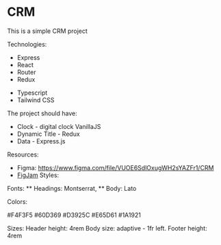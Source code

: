 # CRM

This is a simple CRM project

Technologies:

- Express
- React
- Router
- Redux

* Typescript
* Tailwind CSS

The project should have:

- Clock - digital clock VanillaJS
- Dynamic Title - Redux
- Data - Express.js

Resources:

- Figma: https://www.figma.com/file/VUOE6SdlOxugWH2sYAZFr1/CRM
- [FigJam](https://www.figma.com/file/ylE0e1kV5JEFncD9v7QnGZ/CRM?type=whiteboard&t=P4IYDDOEesQXn8wb-6)
Styles:

Fonts:
** Headings: Montserrat,
** Body: Lato

Colors:

#F4F3F5
#60D369
#D3925C
#E65D61
#1A1921

Sizes:
Header height: 4rem
Body size: adaptive - 1fr left.
Footer height: 4rem
